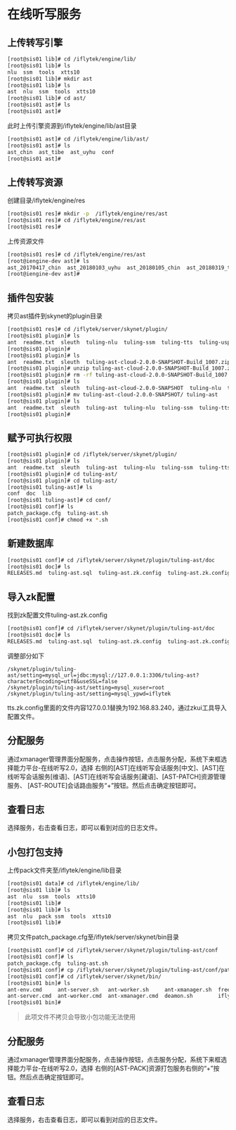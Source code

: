 # 在线听写服务

## 上传转写引擎

```bash
[root@sis01 lib]# cd /iflytek/engine/lib/
[root@sis01 lib]# ls
nlu  ssm  tools  xtts10
[root@sis01 lib]# mkdir ast
[root@sis01 lib]# ls
ast  nlu  ssm  tools  xtts10
[root@sis01 lib]# cd ast/
[root@sis01 ast]# ls
[root@sis01 ast]#
```

此时上传引擎资源到/iflytek/engine/lib/ast目录

```bash
[root@sis01 ast]# cd /iflytek/engine/lib/ast/
[root@sis01 ast]# ls
ast_chin  ast_tibe  ast_uyhu  conf
[root@sis01 ast]#
```

## 上传转写资源

创建目录/iflytek/engine/res

```bash
[root@sis01 res]# mkdir -p  /iflytek/engine/res/ast
[root@sis01 res]# cd /iflytek/engine/res/ast
[root@sis01 res]#
```

上传资源文件

```bash
[root@sis01 res]# cd /iflytek/engine/res/ast
[root@iengine-dev ast]# ls
ast_20170417_chin  ast_20180103_uyhu  ast_20180105_chin  ast_20180319_tibe  ast_20180410_chin  
[root@iengine-dev ast]#
```

## 插件包安装

拷贝ast插件到skynet的plugin目录

```bash
[root@sis01 res]# cd /iflytek/server/skynet/plugin/
[root@sis01 plugin]# ls
ant  readme.txt  sleuth  tuling-nlu  tuling-ssm  tuling-tts  tuling-usp  xmanager
[root@sis01 plugin]#
[root@sis01 plugin]# ls
ant  readme.txt  sleuth  tuling-ast-cloud-2.0.0-SNAPSHOT-Build_1007.zip  tuling-nlu  tuling-ssm  tuling-tts  tuling-usp  xmanager
[root@sis01 plugin]# unzip tuling-ast-cloud-2.0.0-SNAPSHOT-Build_1007.zip 
[root@sis01 plugin]# rm -rf tuling-ast-cloud-2.0.0-SNAPSHOT-Build_1007.zip 
[root@sis01 plugin]# ls
ant  readme.txt  sleuth  tuling-ast-cloud-2.0.0-SNAPSHOT  tuling-nlu  tuling-ssm  tuling-tts  tuling-usp  xmanager
[root@sis01 plugin]# mv tuling-ast-cloud-2.0.0-SNAPSHOT/ tuling-ast
[root@sis01 plugin]# ls
ant  readme.txt  sleuth  tuling-ast  tuling-nlu  tuling-ssm  tuling-tts  tuling-usp  xmanager
[root@sis01 plugin]#
```

## 赋予可执行权限

```bash
[root@sis01 plugin]# cd /iflytek/server/skynet/plugin/
[root@sis01 plugin]# ls
ant  readme.txt  sleuth  tuling-ast  tuling-nlu  tuling-ssm  tuling-tts  tuling-usp  xmanager
[root@sis01 plugin]# cd tuling-ast/
[root@sis01 plugin]# cd tuling-ast/
[root@sis01 tuling-ast]# ls
conf  doc  lib
[root@sis01 tuling-ast]# cd conf/
[root@sis01 conf]# ls
patch_package.cfg  tuling-ast.sh
[root@sis01 conf]# chmod +x *.sh
```

## 新建数据库

```bash
[root@sis01 conf]# cd /iflytek/server/skynet/plugin/tuling-ast/doc 
[root@sis01 doc]# ls
RELEASES.md  tuling-ast.sql  tuling-ast.zk.config  tuling-ast.zk.config.bak
```

## 导入zk配置

找到zk配置文件tuling-ast.zk.config

```bash
[root@sis01 conf]# cd /iflytek/server/skynet/plugin/tuling-ast/doc 
[root@sis01 doc]# ls
RELEASES.md  tuling-ast.sql  tuling-ast.zk.config  tuling-ast.zk.config.bak
```

调整部分如下

```text
/skynet/plugin/tuling-ast/setting=mysql_url=jdbc:mysql://127.0.0.1:3306/tuling-ast?characterEncoding=utf8&useSSL=false
/skynet/plugin/tuling-ast/setting=mysql_xuser=root
/skynet/plugin/tuling-ast/setting=mysql_ypwd=iflytek
```

tts.zk.config里面的文件内容127.0.0.1替换为192.168.83.240，通过zkui工具导入配置文件。

## 分配服务

通过xmanager管理界面分配服务，点击操作按钮，点击服务分配，系统下来框选择能力平台-在线听写2.0，选择 右侧的\[AST\]在线听写会话服务\[中文\]、\[AST\]在线听写会话服务\[维语\]、\[AST\]在线听写会话服务\[藏语\]、\[AST-PATCH\]资源管理服务、 \[AST-ROUTE\]会话路由服务“+”按钮。然后点击确定按钮即可。

## 查看日志

选择服务，右击查看日志，即可以看到对应的日志文件。

## 小包打包支持

上传pack文件夹至/iflytek/engine/lib目录

```bash
[root@sis01 data]# cd /iflytek/engine/lib/
[root@sis01 lib]# ls
ast  nlu  ssm  tools  xtts10
[root@sis01 lib]# 
[root@sis01 lib]# ls
ast  nlu  pack ssm  tools  xtts10
[root@sis01 lib]#
```

拷贝文件patch\_package.cfg至/iflytek/server/skynet/bin目录

```bash
[root@sis01 conf]# cd /iflytek/server/skynet/plugin/tuling-ast/conf
[root@sis01 conf]# ls
patch_package.cfg  tuling-ast.sh
[root@sis01 conf]# cp /iflytek/server/skynet/plugin/tuling-ast/conf/patch_package.cfg  /iflytek/server/skynet/bin/
[root@sis01 conf]# cd /iflytek/server/skynet/bin/
[root@sis01 bin]# ls
ant-env.cmd     ant-server.sh   ant-worker.sh     ant-xmanager.sh  freeSSHd.exe  log                readme.txt
ant-server.cmd  ant-worker.cmd  ant-xmanager.cmd  deamon.sh        iflysoft.log  patch_package.cfg
[root@sis01 bin]#
```

> 此项文件不拷贝会导致小包功能无法使用

## 分配服务

通过xmanager管理界面分配服务，点击操作按钮，点击服务分配，系统下来框选择能力平台-在线听写2.0，选择 右侧的\[AST-PACK\]资源打包服务右侧的“+”按钮。然后点击确定按钮即可。

## 查看日志

选择服务，右击查看日志，即可以看到对应的日志文件。

